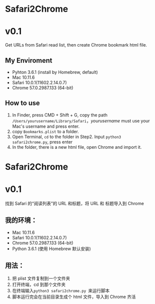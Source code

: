 # Safari2Chrome 
# v0.1
Get URLs from Safari read list, then create Chrome bookmark html file.

## My Enviroment
- Pyhton 3.6.1 (install by Homebrew, default)
- Mac 10.11.6
- Safari 10.0.1(11602.2.14.0.7)
- Chrome 57.0.2987.133 (64-bit)

## How to use
1. In Finder, press CMD + Shift + G, copy the path `/Users/yourusername/Library/Safari`，*yourusername* must use your Mac's username and press enter.
2. copy `Bookmarks.plist` to a folder.
3. Open Terminal, `cd` to the folder in Step2. Input `python3 safari2chrome.py`, press enter
4. In the folder, there is a new html file, open Chrome and import it. 



# Safari2Chrome 
# v0.1
找到 Safari 的“阅读列表”的 URL 和标题，将 URL 和 标题导入到 Chrome

## 我的环境：
- Mac 10.11.6
- Safari 10.0.1(11602.2.14.0.7)
- Chrome 57.0.2987.133 (64-bit)
- Python 3.6.1 (使用 Homebrew 默认安装)

## 用法：
1. 把 plist 文件复制到一个文件夹
2. 打开终端，cd 到那个文件夹
3. 在终端输入`python3 safari2chrome.py `来运行脚本
4. 脚本运行完会在当前目录生成个 html 文件，导入到 Chrome 齐活

